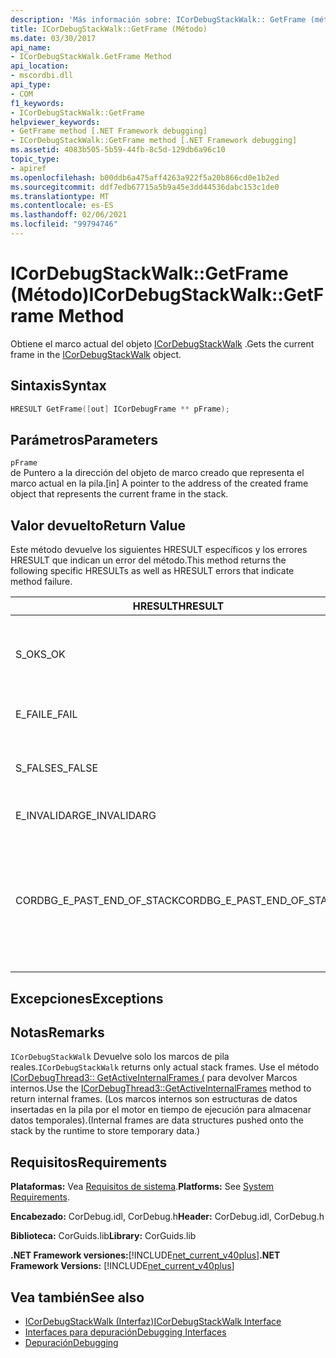 ```yaml
---
description: 'Más información sobre: ICorDebugStackWalk:: GetFrame (método)'
title: ICorDebugStackWalk::GetFrame (Método)
ms.date: 03/30/2017
api_name:
- ICorDebugStackWalk.GetFrame Method
api_location:
- mscordbi.dll
api_type:
- COM
f1_keywords:
- ICorDebugStackWalk::GetFrame
helpviewer_keywords:
- GetFrame method [.NET Framework debugging]
- ICorDebugStackWalk::GetFrame method [.NET Framework debugging]
ms.assetid: 4083b505-5b59-44fb-8c5d-129db6a96c10
topic_type:
- apiref
ms.openlocfilehash: b00ddb6a475aff4263a922f5a20b866cd0e1b2ed
ms.sourcegitcommit: ddf7edb67715a5b9a45e3dd44536dabc153c1de0
ms.translationtype: MT
ms.contentlocale: es-ES
ms.lasthandoff: 02/06/2021
ms.locfileid: "99794746"
---
```

# <a name="icordebugstackwalkgetframe-method"></a><span data-ttu-id="e0b6e-103">ICorDebugStackWalk::GetFrame (Método)</span><span class="sxs-lookup"><span data-stu-id="e0b6e-103">ICorDebugStackWalk::GetFrame Method</span></span>

<span data-ttu-id="e0b6e-104">Obtiene el marco actual del objeto [ICorDebugStackWalk](icordebugstackwalk-interface.md) .</span><span class="sxs-lookup"><span data-stu-id="e0b6e-104">Gets the current frame in the [ICorDebugStackWalk](icordebugstackwalk-interface.md) object.</span></span>  
  
## <a name="syntax"></a><span data-ttu-id="e0b6e-105">Sintaxis</span><span class="sxs-lookup"><span data-stu-id="e0b6e-105">Syntax</span></span>  
  
```cpp  
HRESULT GetFrame([out] ICorDebugFrame ** pFrame);  
```  
  
## <a name="parameters"></a><span data-ttu-id="e0b6e-106">Parámetros</span><span class="sxs-lookup"><span data-stu-id="e0b6e-106">Parameters</span></span>  

 `pFrame`  
 <span data-ttu-id="e0b6e-107">de Puntero a la dirección del objeto de marco creado que representa el marco actual en la pila.</span><span class="sxs-lookup"><span data-stu-id="e0b6e-107">[in] A pointer to the address of the created frame object that represents the current frame in the stack.</span></span>  
  
## <a name="return-value"></a><span data-ttu-id="e0b6e-108">Valor devuelto</span><span class="sxs-lookup"><span data-stu-id="e0b6e-108">Return Value</span></span>  

 <span data-ttu-id="e0b6e-109">Este método devuelve los siguientes HRESULT específicos y los errores HRESULT que indican un error del método.</span><span class="sxs-lookup"><span data-stu-id="e0b6e-109">This method returns the following specific HRESULTs as well as HRESULT errors that indicate method failure.</span></span>  
  
|<span data-ttu-id="e0b6e-110">HRESULT</span><span class="sxs-lookup"><span data-stu-id="e0b6e-110">HRESULT</span></span>|<span data-ttu-id="e0b6e-111">Descripción</span><span class="sxs-lookup"><span data-stu-id="e0b6e-111">Description</span></span>|  
|-------------|-----------------|  
|<span data-ttu-id="e0b6e-112">S_OK</span><span class="sxs-lookup"><span data-stu-id="e0b6e-112">S_OK</span></span>|<span data-ttu-id="e0b6e-113">El tiempo de ejecución devolvió correctamente el marco actual.</span><span class="sxs-lookup"><span data-stu-id="e0b6e-113">The runtime successfully returned the current frame.</span></span>|  
|<span data-ttu-id="e0b6e-114">E_FAIL</span><span class="sxs-lookup"><span data-stu-id="e0b6e-114">E_FAIL</span></span>|<span data-ttu-id="e0b6e-115">No se devolvió el marco actual.</span><span class="sxs-lookup"><span data-stu-id="e0b6e-115">The current frame was not returned.</span></span>|  
|<span data-ttu-id="e0b6e-116">S_FALSE</span><span class="sxs-lookup"><span data-stu-id="e0b6e-116">S_FALSE</span></span>|<span data-ttu-id="e0b6e-117">El marco actual es un marco de pila nativo.</span><span class="sxs-lookup"><span data-stu-id="e0b6e-117">The current frame is a native stack frame.</span></span>|  
|<span data-ttu-id="e0b6e-118">E_INVALIDARG</span><span class="sxs-lookup"><span data-stu-id="e0b6e-118">E_INVALIDARG</span></span>|<span data-ttu-id="e0b6e-119">`pFrame` es null.</span><span class="sxs-lookup"><span data-stu-id="e0b6e-119">`pFrame` is null.</span></span>|  
|<span data-ttu-id="e0b6e-120">CORDBG_E_PAST_END_OF_STACK</span><span class="sxs-lookup"><span data-stu-id="e0b6e-120">CORDBG_E_PAST_END_OF_STACK</span></span>|<span data-ttu-id="e0b6e-121">El puntero de marco ya está al final de la pila; por lo tanto, no se puede tener acceso a ningún fotograma adicional.</span><span class="sxs-lookup"><span data-stu-id="e0b6e-121">The frame pointer is already at the end of the stack; therefore, no additional frames can be accessed.</span></span>|  
  
## <a name="exceptions"></a><span data-ttu-id="e0b6e-122">Excepciones</span><span class="sxs-lookup"><span data-stu-id="e0b6e-122">Exceptions</span></span>  
  
## <a name="remarks"></a><span data-ttu-id="e0b6e-123">Notas</span><span class="sxs-lookup"><span data-stu-id="e0b6e-123">Remarks</span></span>  

 <span data-ttu-id="e0b6e-124">`ICorDebugStackWalk` Devuelve solo los marcos de pila reales.</span><span class="sxs-lookup"><span data-stu-id="e0b6e-124">`ICorDebugStackWalk` returns only actual stack frames.</span></span> <span data-ttu-id="e0b6e-125">Use el método [ICorDebugThread3:: GetActiveInternalFrames (](icordebugthread3-getactiveinternalframes-method.md) para devolver Marcos internos.</span><span class="sxs-lookup"><span data-stu-id="e0b6e-125">Use the [ICorDebugThread3::GetActiveInternalFrames](icordebugthread3-getactiveinternalframes-method.md) method to return internal frames.</span></span> <span data-ttu-id="e0b6e-126">(Los marcos internos son estructuras de datos insertadas en la pila por el motor en tiempo de ejecución para almacenar datos temporales).</span><span class="sxs-lookup"><span data-stu-id="e0b6e-126">(Internal frames are data structures pushed onto the stack by the runtime to store temporary data.)</span></span>  
  
## <a name="requirements"></a><span data-ttu-id="e0b6e-127">Requisitos</span><span class="sxs-lookup"><span data-stu-id="e0b6e-127">Requirements</span></span>  

 <span data-ttu-id="e0b6e-128">**Plataformas:** Vea [Requisitos de sistema](../../get-started/system-requirements.md).</span><span class="sxs-lookup"><span data-stu-id="e0b6e-128">**Platforms:** See [System Requirements](../../get-started/system-requirements.md).</span></span>  
  
 <span data-ttu-id="e0b6e-129">**Encabezado:** CorDebug.idl, CorDebug.h</span><span class="sxs-lookup"><span data-stu-id="e0b6e-129">**Header:** CorDebug.idl, CorDebug.h</span></span>  
  
 <span data-ttu-id="e0b6e-130">**Biblioteca:** CorGuids.lib</span><span class="sxs-lookup"><span data-stu-id="e0b6e-130">**Library:** CorGuids.lib</span></span>  
  
 <span data-ttu-id="e0b6e-131">**.NET Framework versiones:**[!INCLUDE[net_current_v40plus](../../../../includes/net-current-v40plus-md.md)]</span><span class="sxs-lookup"><span data-stu-id="e0b6e-131">**.NET Framework Versions:** [!INCLUDE[net_current_v40plus](../../../../includes/net-current-v40plus-md.md)]</span></span>  
  
## <a name="see-also"></a><span data-ttu-id="e0b6e-132">Vea también</span><span class="sxs-lookup"><span data-stu-id="e0b6e-132">See also</span></span>

- [<span data-ttu-id="e0b6e-133">ICorDebugStackWalk (Interfaz)</span><span class="sxs-lookup"><span data-stu-id="e0b6e-133">ICorDebugStackWalk Interface</span></span>](icordebugstackwalk-interface.md)
- [<span data-ttu-id="e0b6e-134">Interfaces para depuración</span><span class="sxs-lookup"><span data-stu-id="e0b6e-134">Debugging Interfaces</span></span>](debugging-interfaces.md)
- [<span data-ttu-id="e0b6e-135">Depuración</span><span class="sxs-lookup"><span data-stu-id="e0b6e-135">Debugging</span></span>](index.md)

